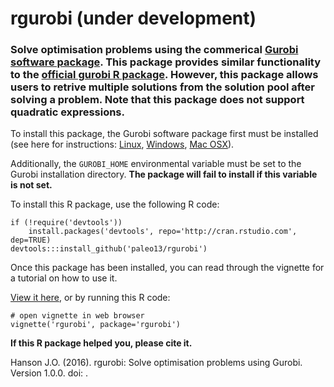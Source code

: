 rgurobi (under development)
============

### Solve optimisation problems using the commerical [Gurobi software package](http://www.gurobi.com/). This package provides similar functionality to the [official gurobi R package](http://www.gurobi.com/products/modeling-languages/r). However, this package allows users to retrive multiple solutions from the solution pool after solving a problem. Note that this package does not support quadratic expressions.

To install this package, the Gurobi software package first must be installed (see here for instructions: [Linux](www.gurobi.com/documentation/6.5/quickstart_linux.pdf), [Windows](www.gurobi.com/documentation/6.5/quickstart_windows.pdf), [Mac OSX](www.gurobi.com/documentation/6.5/quickstart_mac.pdf)). 

Additionally, the `GUROBI_HOME` environmental variable must be set to the Gurobi installation directory. **The package will fail to install if this variable is not set.**

To install this R package, use the following R code:

```
if (!require('devtools'))
	install.packages('devtools', repo='http://cran.rstudio.com', dep=TRUE)
devtools:::install_github('paleo13/rgurobi')
```

Once this package has been installed, you can read through the vignette for a tutorial on how to use it.

[View it here](https://github.com/paleo13/rgurobi/raw/master/inst/doc/rgurobi.pdf), or by running this R code:

```
# open vignette in web browser
vignette('rgurobi', package='rgurobi')
```

**If this R package helped you, please cite it.**

Hanson J.O. (2016). rgurobi: Solve optimisation problems using Gurobi. Version 1.0.0. doi: .

